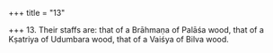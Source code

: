 +++
title = "13"

+++
13. Their staffs are: that of a Brāhmaṇa of Palāśa wood, that of a Kṣatriya of Udumbara wood, that of a Vaiśya of Bilva wood.
